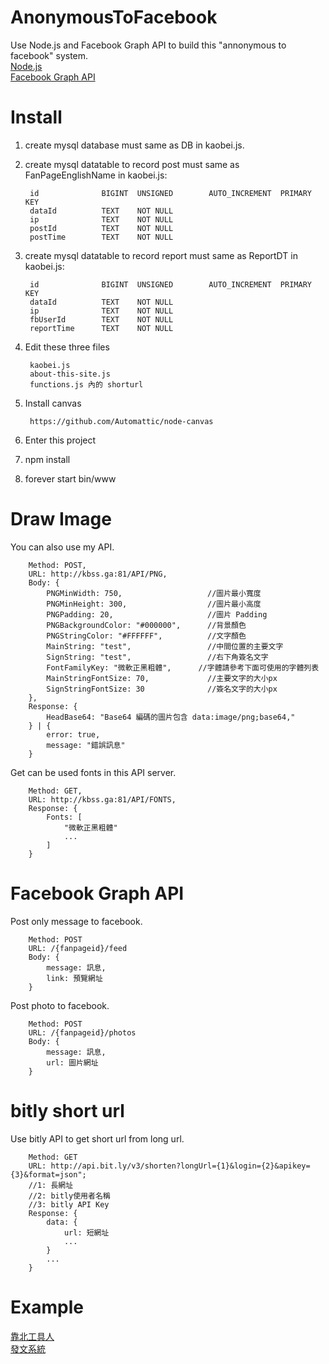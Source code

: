 # AnonymousToFacebook
Use Node.js and Facebook Graph API to build this "annonymous to facebook" system.<br/>
<a href="https://nodejs.org/" target="_blank">Node.js</a><br/>
<a href="https://developers.facebook.com/tools/explorer/" target="_blank">Facebook Graph API</a>

# Install
1. create mysql database must same as DB in kaobei.js.

2. create mysql datatable to record post must same as FanPageEnglishName in kaobei.js:

        id              BIGINT  UNSIGNED        AUTO_INCREMENT  PRIMARY KEY
        dataId          TEXT    NOT NULL
        ip              TEXT    NOT NULL
        postId          TEXT    NOT NULL
        postTime        TEXT    NOT NULL
        
3. create mysql datatable to record report must same as ReportDT in kaobei.js:

        id              BIGINT  UNSIGNED        AUTO_INCREMENT  PRIMARY KEY
        dataId          TEXT    NOT NULL
        ip              TEXT    NOT NULL
        fbUserId        TEXT    NOT NULL
        reportTime      TEXT    NOT NULL

4. Edit these three files

        kaobei.js
        about-this-site.js
        functions.js 內的 shorturl
    
5. Install canvas

        https://github.com/Automattic/node-canvas

6. Enter this project

7. npm install

8. forever start bin/www

# Draw Image
You can also use my API.

        Method: POST,
        URL: http://kbss.ga:81/API/PNG,
        Body: {
            PNGMinWidth: 750,                   //圖片最小寬度
            PNGMinHeight: 300,                  //圖片最小高度
            PNGPadding: 20,                     //圖片 Padding
            PNGBackgroundColor: "#000000",      //背景顏色
            PNGStringColor: "#FFFFFF",          //文字顏色
            MainString: "test",                 //中間位置的主要文字
            SignString: "test",                 //右下角簽名文字
            FontFamilyKey: "微軟正黑粗體",      //字體請參考下面可使用的字體列表
            MainStringFontSize: 70,             //主要文字的大小px
            SignStringFontSize: 30              //簽名文字的大小px
        },
        Response: {
            HeadBase64: "Base64 編碼的圖片包含 data:image/png;base64,"
        } | {
            error: true,
            message: "錯誤訊息"
        }

Get can be used fonts in this API server.

        Method: GET,
        URL: http://kbss.ga:81/API/FONTS,
        Response: {
            Fonts: [
                "微軟正黑粗體"
                ...
            ]
        }

#  Facebook Graph API
Post only message to facebook.

        Method: POST
        URL: /{fanpageid}/feed
        Body: {
            message: 訊息,
            link: 預覽網址
        }

Post photo to facebook.

        Method: POST
        URL: /{fanpageid}/photos
        Body: {
            message: 訊息,
            url: 圖片網址
        }

# bitly short url
Use bitly API to get short url from long url.

        Method: GET
        URL: http://api.bit.ly/v3/shorten?longUrl={1}&login={2}&apikey={3}&format=json";
        //1: 長網址
        //2: bitly使用者名稱
        //3: bitly API Key
        Response: {
            data: {
                url: 短網址
                ...
            }
            ...
        }

# Example
<a href="https://www.facebook.com/toolmanpage/" target="_blank">靠北工具人</a><br/>
<a href="http://toolman.kaobei.ga/" target="_blank">發文系統</a>
